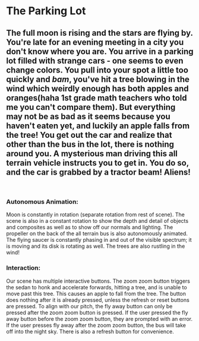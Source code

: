 # The Parking Lot

## The full moon is rising and the stars are flying by. You're late for an evening meeting in a city you don't know where you are. You arrive in a parking lot filled with strange cars - one seems to even change colors. You pull into your spot a little too quickly and _bam_, you've hit a tree blowing in the wind which weirdly enough has both apples and oranges(haha 1st grade math teachers who told me you can't compare them). But everything may not be as bad as it seems because you haven't eaten yet, and luckily an apple falls from the tree! You get out the car and realize that other than the bus in the lot, there is nothing around you. A mysterious man driving this all terrain vehicle instructs you to get in. You do so, and the car is grabbed by a tractor beam! Aliens!

<br>

### Autonomous Animation:

Moon is constantly in rotation (separate rotation from rest of scene). The scene is also in a constant rotation to show the depth and detail of objects and composites as well as to show off our normals and lighting. The propeller on the back of the all terrain bus is also autonomously animated. The flying saucer is constantly phasing in and out of the visible spectrum; it is moving and its disk is rotating as well. The trees are also rustling in the wind!

### Interaction:

Our scene has multiple interactive buttons. The zoom zoom button triggers the sedan to honk and accelerate forwards, hitting a tree, and is unable to move past this tree. This causes an apple to fall from the tree. The button does nothing after it is already pressed, unless the refresh or reset buttons are pressed. To align with our pitch, the fly away button can only be pressed after the zoom zoom button is pressed. If the user pressed the fly away button before the zoom zoom button, they are prompted with an error. If the user presses fly away after the zoom zoom button, the bus will take off into the night sky. There is also a refresh button for convenience.
